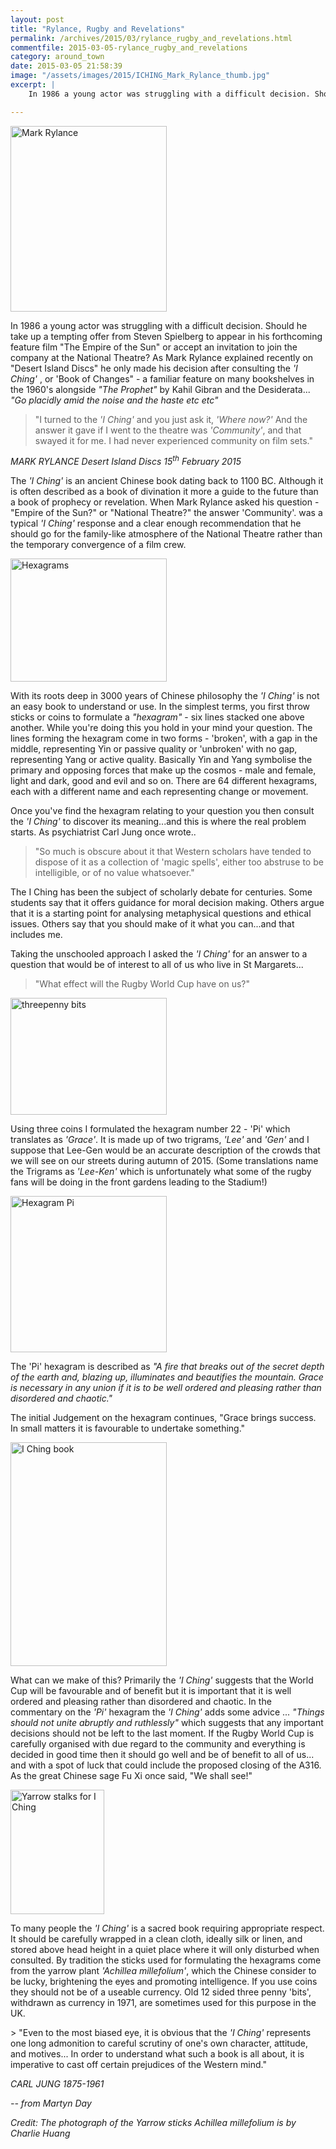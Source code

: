 ```yaml
---
layout: post
title: "Rylance, Rugby and Revelations"
permalink: /archives/2015/03/rylance_rugby_and_revelations.html
commentfile: 2015-03-05-rylance_rugby_and_revelations
category: around_town
date: 2015-03-05 21:58:39
image: "/assets/images/2015/ICHING_Mark_Rylance_thumb.jpg"
excerpt: |
    In 1986 a young actor was struggling with a difficult decision. Should he take up a tempting offer from Steven Spielberg to appear in his forthcoming feature film "The Empire of the Sun" or accept an invitation to join the company at the National Theatre? As Mark Rylance explained recently on "Desert Island Discs" he only made his decision after consulting the <em>'I Ching'</em> , or 'Book of Changes" - a familiar feature on many bookshelves in the 1960's alongside <em>"The Prophet"</em> by Kahil Gibran and the Desiderata... <em>"Go placidly amid the noise and the haste etc etc"</em>

---
```


<a href="/assets/images/2015/ICHING_Mark_Rylance.jpg" title="See larger version of - ICHING Mark Rylance"><img src="/assets/images/2015/ICHING_Mark_Rylance_thumb.jpg" width="250" height="297" alt="Mark Rylance" class="photo right" /></a>

In 1986 a young actor was struggling with a difficult decision. Should he take up a tempting offer from Steven Spielberg to appear in his forthcoming feature film "The Empire of the Sun" or accept an invitation to join the company at the National Theatre? As Mark Rylance explained recently on "Desert Island Discs" he only made his decision after consulting the <em>'I Ching'</em> , or 'Book of Changes" - a familiar feature on many bookshelves in the 1960's alongside <em>"The Prophet"</em> by Kahil Gibran and the Desiderata... <em>"Go placidly amid the noise and the haste etc etc"</em>

> "I turned to the <em>'I Ching'</em> and you just ask it, <em>'Where now?'</em> And the answer it gave if I went to the theatre was <em>'Community'</em>, and that swayed it for me. I had never experienced community on film sets."

<cite>MARK RYLANCE Desert Island Discs 15<sup>th</sup> February 2015</cite>

The <em>'I Ching'</em> is an ancient Chinese book dating back to 1100 BC. Although it is often described as a book of divination it more a guide to the future than a book of prophecy or revelation. When Mark Rylance asked his question - "Empire of the Sun?" or "National Theatre?" the answer 'Community'. was a typical <em>'I Ching'</em> response and a clear enough recommendation that he should go for the family-like atmosphere of the National Theatre rather than the temporary convergence of a film crew.

<a href="/assets/images/2015/ICHING_Hexagrams.gif" title="See larger version of - Hexagrams"><img src="/assets/images/2015/ICHING_Hexagrams_thumb.gif" width="250" height="197" alt="Hexagrams" class="photo right" /></a>

With its roots deep in 3000 years of Chinese philosophy the <em>'I Ching'</em> is not an easy book to understand or use. In the simplest terms, you first throw sticks or coins to formulate a <em>"hexagram"</em> - six lines stacked one above another. While you're doing this you hold in your mind your question. The lines forming the hexagram come in two forms - 'broken', with a gap in the middle, representing Yin or passive quality or 'unbroken' with no gap, representing Yang or active quality. Basically Yin and Yang symbolise the primary and opposing forces that make up the cosmos - male and female, light and dark, good and evil and so on. There are 64 different hexagrams, each with a different name and each representing change or movement.

Once you've find the hexagram relating to your question you then consult the <em>'I Ching'</em> to discover its meaning...and this is where the real problem starts. As psychiatrist Carl Jung once wrote..

> "So much is obscure about it that Western scholars have tended to dispose of it as a collection of 'magic spells', either too abstruse to be intelligible, or of no value whatsoever."

The I Ching has been the subject of scholarly debate for centuries. Some students say that it offers guidance for moral decision making. Others argue that it is a starting point for analysing metaphysical questions and ethical issues. Others say that you should make of it what you can...and that includes me.

Taking the unschooled approach I asked the <em>'I Ching'</em> for an answer to a question that would be of interest to all of us who live in St Margarets...

> "What effect will the Rugby World Cup have on us?"

<a href="/assets/images/2015/ICHING_threepenny_bits.jpg" title="See larger version of - threepenny bits"><img src="/assets/images/2015/ICHING_threepenny_bits_thumb.jpg" width="250" height="187" alt="threepenny bits" class="photo right" /></a>

Using three coins I formulated the hexagram number 22 - 'Pi' which translates as <em>'Grace'</em>. It is made up of two trigrams, <em>'Lee'</em> and <em>'Gen'</em> and I suppose that Lee-Gen would be an accurate description of the crowds that we will see on our streets during autumn of 2015. (Some translations name the Trigrams as <em>'Lee-Ken'</em> which is unfortunately what some of the rugby fans will be doing in the front gardens leading to the Stadium!)

<a href="/assets/images/2015/ICHING_Hexagram_Pi.jpg" title="See larger version of - Hexagram Pi"><img src="/assets/images/2015/ICHING_Hexagram_Pi_thumb.jpg" width="250" height="250" alt="Hexagram Pi" class="photo left" /></a>

The 'Pi' hexagram is described as <em>"A fire that breaks out of the secret depth of the earth and, blazing up, illuminates and beautifies the mountain. Grace is necessary in any union if it is to be well ordered and pleasing rather than disordered and chaotic."</em>

The initial Judgement on the hexagram continues, "Grace brings success. In small matters it is favourable to undertake something."

<a href="/assets/images/2015/ICHING_I_Ching.JPG" title="See larger version of - I Ching book"><img src="/assets/images/2015/ICHING_I_Ching_thumb.JPG" width="250" height="358" alt="I Ching book" class="photo right" /></a>

What can we make of this? Primarily the <em>'I Ching'</em> suggests that the World Cup will be favourable and of benefit but it is important that it is well ordered and pleasing rather than disordered and chaotic. In the commentary on the <em>'Pi'</em> hexagram the <em>'I Ching'</em> adds some advice ... <em>"Things should not unite abruptly and ruthlessly"</em> which suggests that any important decisions should not be left to the last moment. If the Rugby World Cup is carefully organised with due regard to the community and everything is decided in good time then it should go well and be of benefit to all of us... and with a spot of luck that could include the proposed closing of the A316. As the great Chinese sage Fu Xi once said, "We shall see!"

<div markdown="1" class="box">
<a href="/assets/images/2015/ICHING_Yarrow_stalks_for_I_Ching.JPG" title="See larger version of - Yarrow stalks for I Ching"><img src="/assets/images/2015/ICHING_Yarrow_stalks_for_I_Ching_thumb.JPG" width="150" height="199" alt="Yarrow stalks for I Ching" class="photo left" /></a>

To many people the <em>'I Ching'</em> is a sacred book requiring appropriate respect. It should be carefully wrapped in a clean cloth, ideally silk or linen, and stored above head height in a quiet place where it will only disturbed when consulted. By tradition the sticks used for formulating the hexagrams come from the yarrow plant <em>'Achillea millefolium'</em>, which the Chinese consider to be lucky, brightening the eyes and promoting intelligence. If you use coins they should not be of a useable currency. Old 12 sided three penny 'bits', withdrawn as currency in 1971, are sometimes used for this purpose in the UK.

</div>
> "Even to the most biased eye, it is obvious that the <em>'I Ching'</em> represents one long admonition to careful scrutiny of one's own character, attitude, and motives... In order to understand what such a book is all about, it is imperative to cast off certain prejudices of the Western mind."

<cite>CARL JUNG 1875-1961</cite>

<cite>-- from Martyn Day</cite>

<em>Credit: The photograph of the Yarrow sticks Achillea millefolium is by Charlie Huang</em>
